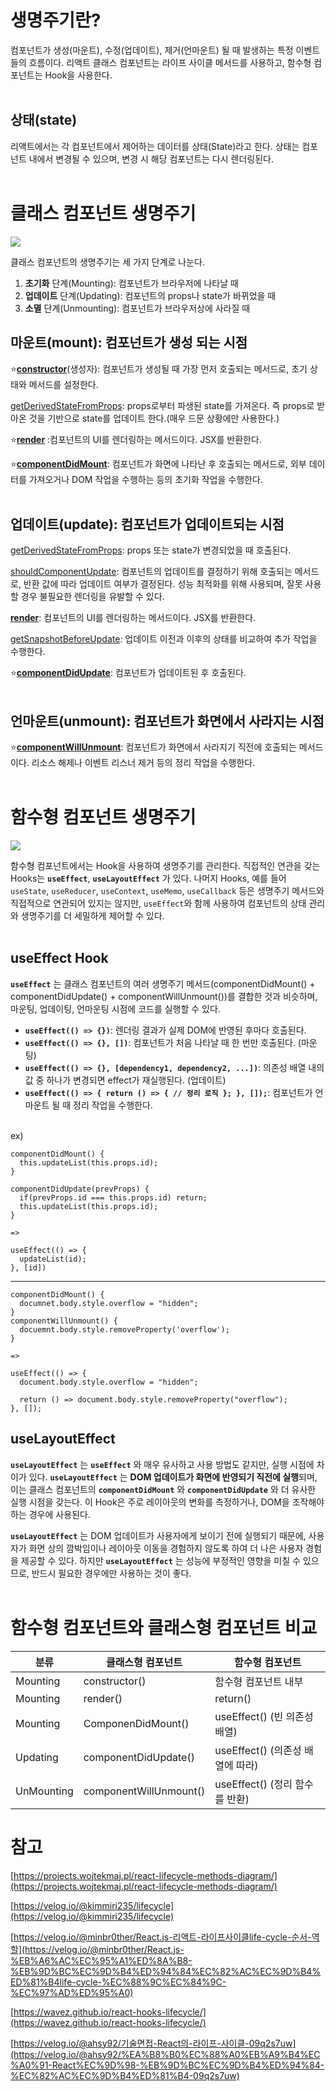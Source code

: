 # 생명주기란?

컴포넌트가 생성(마운트), 수정(업데이트), 제거(언마운트) 될 때 발생하는 특정 이벤트들의 흐름이다. 리액트 클래스 컴포넌트는 라이프 사이클 메서드를 사용하고, 함수형 컴포넌트는 Hook을 사용한다.<br/><br/>

## 상태(state)

리액트에서는 각 컴포넌트에서 제어하는 데이터를 상태(State)라고 한다. 상태는 컴포넌트 내에서 변경될 수 있으며, 변경 시 해당 컴포넌트는 다시 렌더링된다.<br/><br/>

# 클래스 컴포넌트 생명주기

<img src="../../../images/Library&Framework/React/life-cycle/class-component.png">

클래스 컴포넌트의 생명주기는 세 가지 단계로 나눈다.

1. **초기화** 단계(Mounting): 컴포넌트가 브라우저에 나타날 때
2. **업데이트** 단계(Updating): 컴포넌트의 props나 state가 바뀌었을 때
3. **소멸** 단계(Unmounting): 컴포넌트가 브라우저상에 사라질 때

## **마운트(mount):** 컴포넌트가 생성 되는 시점

⭐[**constructor**](https://legacy.reactjs.org/docs/react-component.html#constructor)(생성자): 컴포넌트가 생성될 때 가장 먼저 호출되는 메서드로, 초기 상태와 메서드를 설정한다.

[getDerivedStateFromProps](https://legacy.reactjs.org/docs/react-component.html#static-getderivedstatefromprops): props로부터 파생된 state를 가져온다. 즉 props로 받아온 것을 기반으로 state를 업데이트 한다.(매우 드문 상황에만 사용한다.)

⭐[**render**](https://legacy.reactjs.org/docs/react-component.html#render) :컴포넌트의 UI를 렌더링하는 메서드이다. JSX를 반환한다.

⭐[**componentDidMount**](https://legacy.reactjs.org/docs/react-component.html#componentdidmount): 컴포넌트가 화면에 나타난 후 호출되는 메서드로, 외부 데이터를 가져오거나 DOM 작업을 수행하는 등의 초기화 작업을 수행한다. <br/><br/>

## 업데이트(update): 컴포넌트가 업데이트되는 시점

[getDerivedStateFromProps](https://legacy.reactjs.org/docs/react-component.html#static-getderivedstatefromprops): props 또는 state가 변경되었을 때 호출된다.

[shouldComponentUpdate](https://legacy.reactjs.org/docs/react-component.html#shouldcomponentupdate): 컴포넌트의 업데이트를 결정하기 위해 호출되는 메서드로, 반환 값에 따라 업데이트 여부가 결정된다. 성능 최적화를 위해 사용되며, 잘못 사용할 경우 불필요한 렌더링을 유발할 수 있다.

[**render**](https://legacy.reactjs.org/docs/react-component.html#render): 컴포넌트의 UI를 렌더링하는 메서드이다. JSX를 반환한다.

[getSnapshotBeforeUpdate](https://legacy.reactjs.org/docs/react-component.html#getsnapshotbeforeupdate): 업데이트 이전과 이후의 상태를 비교하여 추가 작업을 수행한다.

⭐[**componentDidUpdate**](https://legacy.reactjs.org/docs/react-component.html#componentdidupdate): 컴포넌트가 업데이트된 후 호출된다.<br/><br/>

## 언마운트(unmount): 컴포넌트가 화면에서 사라지는 시점

⭐[**componentWillUnmount**](https://legacy.reactjs.org/docs/react-component.html#componentwillunmount): 컴포넌트가 화면에서 사라지기 직전에 호출되는 메서드이다. 리소스 해제나 이벤트 리스너 제거 등의 정리 작업을 수행한다.<br/><br/>

# 함수형 컴포넌트 생명주기

<img src="../../../images/Library&Framework/React/life-cycle/functional-component.png">

함수형 컴포넌트에서는 Hook을 사용하여 생명주기를 관리한다. 직접적인 연관을 갖는 Hooks는 **`useEffect`**, **`useLayoutEffect`** 가 있다.
나머지 Hooks, 예를 들어 `useState`, `useReducer`, `useContext`, `useMemo`, `useCallback` 등은 생명주기 메서드와 직접적으로 연관되어 있지는 않지만, `useEffect`와 함께 사용하여 컴포넌트의 상태 관리와 생명주기를 더 세밀하게 제어할 수 있다.
<br/><br/>

## **useEffect Hook**

**`useEffect`** 는 클래스 컴포넌트의 여러 생명주기 메서드(componentDidMount() + componentDidUpdate() + componentWillUnmount())를 결합한 것과 비슷하며, 마운팅, 업데이팅, 언마운팅 시점에 코드를 실행할 수 있다.

- **`useEffect(() => {})`**: 렌더링 결과가 실제 DOM에 반영된 후마다 호출된다.
- **`useEffect(() => {}, [])`**: 컴포넌트가 처음 나타날 때 한 번만 호출된다. (마운팅)
- **`useEffect(() => {}, [dependency1, dependency2, ...])`**: 의존성 배열 내의 값 중 하나가 변경되면 effect가 재실행된다. (업데이트)
- **`useEffect(() => { return () => { // 정리 로직 }; }, []);`**: 컴포넌트가 언마운트 될 때 정리 작업을 수행한다.<br/><br/>

ex)

```
componentDidMount() {
  this.updateList(this.props.id);
}

componentDidUpdate(prevProps) {
  if(prevProps.id === this.props.id) return;
  this.updateList(this.props.id);
}

=>

useEffect(() => {
  updateList(id);
}, [id])
```

---

```
componentDidMount() {
  documnet.body.style.overflow = "hidden";
}
componentWillUnmount() {
  docuemnt.body.style.removeProperty('overflow');
}

=>

useEffect(() => {
  document.body.style.overflow = "hidden";

  return () => document.body.style.removeProperty("overflow");
}, []);
```

## useLayoutEffect

**`useLayoutEffect`** 는 **`useEffect`** 와 매우 유사하고 사용 방법도 같지만, 실행 시점에 차이가 있다. **`useLayoutEffect`** 는 **DOM 업데이트가 화면에 반영되기 직전에 실행**되며, 이는 클래스 컴포넌트의 **`componentDidMount`** 와 **`componentDidUpdate`** 와 더 유사한 실행 시점을 갖는다. 이 Hook은 주로 레이아웃의 변화를 측정하거나, DOM을 조작해야하는 경우에 사용된다.

**`useLayoutEffect`** 는 DOM 업데이트가 사용자에게 보이기 전에 실행되기 때문에, 사용자가 화면 상의 깜박임이나 레이아웃 이동을 경험하지 않도록 하여 더 나은 사용자 경험을 제공할 수 있다. 하지만 **`useLayoutEffect`** 는 성능에 부정적인 영향을 미칠 수 있으므로, 반드시 필요한 경우에만 사용하는 것이 좋다.<br/><br/>

# 함수형 컴포넌트와 클래스형 컴포넌트 비교

| 분류       | 클래스형 컴포넌트      | 함수형 컴포넌트                  |
| ---------- | ---------------------- | -------------------------------- |
| Mounting   | constructor()          | 함수형 컴포넌트 내부             |
| Mounting   | render()               | return()                         |
| Mounting   | ComponenDidMount()     | useEffect() (빈 의존성 배열)     |
| Updating   | componentDidUpdate()   | useEffect() (의존성 배열에 따라) |
| UnMounting | componentWillUnmount() | useEffect() (정리 함수를 반환)   |

# 참고

[https://projects.wojtekmaj.pl/react-lifecycle-methods-diagram/](https://projects.wojtekmaj.pl/react-lifecycle-methods-diagram/)

[https://velog.io/@kimmiri235/lifecycle](https://velog.io/@kimmiri235/lifecycle)

[https://velog.io/@minbr0ther/React.js-리액트-라이프사이클life-cycle-순서-역할](https://velog.io/@minbr0ther/React.js-%EB%A6%AC%EC%95%A1%ED%8A%B8-%EB%9D%BC%EC%9D%B4%ED%94%84%EC%82%AC%EC%9D%B4%ED%81%B4life-cycle-%EC%88%9C%EC%84%9C-%EC%97%AD%ED%95%A0)

[https://wavez.github.io/react-hooks-lifecycle/](https://wavez.github.io/react-hooks-lifecycle/)

[https://velog.io/@ahsy92/기술면접-React의-라이프-사이클-09q2s7uw](https://velog.io/@ahsy92/%EA%B8%B0%EC%88%A0%EB%A9%B4%EC%A0%91-React%EC%9D%98-%EB%9D%BC%EC%9D%B4%ED%94%84-%EC%82%AC%EC%9D%B4%ED%81%B4-09q2s7uw)
